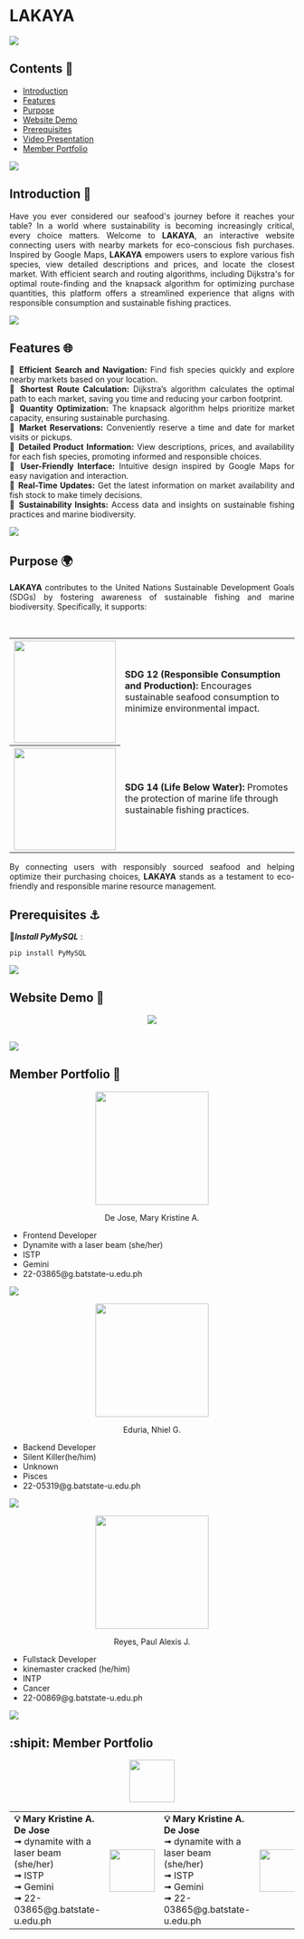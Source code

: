 # LAKAYA

<img src="https://user-images.githubusercontent.com/73097560/115834477-dbab4500-a447-11eb-908a-139a6edaec5c.gif"><br>

## Contents 🐠
- [Introduction](#introduction)
- [Features](#features)
- [Purpose](#purpose)
- [Website Demo](#demo)
- [Prerequisites](#prereqs)
- [Video Presentation](#video)
- [Member Portfolio](#members)


<img src="https://user-images.githubusercontent.com/73097560/115834477-dbab4500-a447-11eb-908a-139a6edaec5c.gif"><br>

### <a name="introduction"></a>
## Introduction 🌊
<div align="justify">
	
Have you ever considered our seafood's journey before it reaches your table? In a world where sustainability is becoming increasingly critical, every choice matters. Welcome to **LAKAYA**, an interactive website connecting users with nearby markets for eco-conscious fish purchases. Inspired by Google Maps, **LAKAYA** empowers users to explore various fish species, view detailed descriptions and prices, and locate the closest market. With efficient search and routing algorithms, including Dijkstra's for optimal route-finding and the knapsack algorithm for optimizing purchase quantities, this platform offers a streamlined experience that aligns with responsible consumption and sustainable fishing practices.

</div>

<img src="https://user-images.githubusercontent.com/73097560/115834477-dbab4500-a447-11eb-908a-139a6edaec5c.gif"><br>

### <a name="features"></a>
## Features 🌐
<div align="justify">
	
🔹 **Efficient Search and Navigation:** Find fish species quickly and explore nearby markets based on your location.<br>
🔹 **Shortest Route Calculation:** Dijkstra’s algorithm calculates the optimal path to each market, saving you time and reducing your carbon footprint.<br>
🔹 **Quantity Optimization:** The knapsack algorithm helps prioritize market capacity, ensuring sustainable purchasing.<br>
🔹 **Market Reservations:** Conveniently reserve a time and date for market visits or pickups.<br>
🔹 **Detailed Product Information:** View descriptions, prices, and availability for each fish species, promoting informed and responsible choices.<br>
🔹 **User-Friendly Interface:** Intuitive design inspired by Google Maps for easy navigation and interaction.<br>
🔹 **Real-Time Updates:** Get the latest information on market availability and fish stock to make timely decisions.<br>
🔹 **Sustainability Insights:** Access data and insights on sustainable fishing practices and marine biodiversity.
</div>

<img src="https://user-images.githubusercontent.com/73097560/115834477-dbab4500-a447-11eb-908a-139a6edaec5c.gif"><br>

### <a name="purpose"></a>
## Purpose 🌍
<div align="justify">
	
**LAKAYA** contributes to the United Nations Sustainable Development Goals (SDGs) by fostering awareness of sustainable fishing and marine biodiversity. Specifically, it supports:

<br>

<table>
    <tr>
        <th><img src="https://i.ibb.co/dMvB2PV/12-SDG-Make-Every-Day-Count-Gifs-GDU.gif" width=180 height=180/></th>
        <td><strong>SDG 12 (Responsible Consumption and Production):</strong> Encourages sustainable seafood consumption to minimize environmental impact.</td>
    </tr>
    <tr>
        <th><img src="https://i.ibb.co/sjCvBWn/14-SDG-Make-Every-Day-Count-Gifs-GDU.gif" width=180 height=180/></th>
        <td><strong>SDG 14 (Life Below Water):</strong> Promotes the protection of marine life through sustainable fishing practices.</td>
    </tr>
</table>

By connecting users with responsibly sourced seafood and helping optimize their purchasing choices, **LAKAYA** stands as a testament to eco-friendly and responsible marine resource management.
</div>

### <a name="prereqs"></a>
## Prerequisites ⚓
🔻***Install PyMySQL*** : 
<pre><code>pip install PyMySQL</code></pre>
	
<img src="https://user-images.githubusercontent.com/73097560/115834477-dbab4500-a447-11eb-908a-139a6edaec5c.gif"><br>

### <a name="demo"></a>
## Website Demo 🚢

<div align="center">
<a href="https://www.youtube.com/watch?v=pVdu-sCM3twcan">
<img src="https://i.ibb.co/3TXsc4z/Untitled-design.png" height="auto" width="auto"><br><br></a>
</div>
	
<img src="https://user-images.githubusercontent.com/73097560/115834477-dbab4500-a447-11eb-908a-139a6edaec5c.gif"><br>

### <a name="members"></a>
## Member Portfolio 💅
<p align="center"><img src="https://i.ibb.co/NCqL8Wm/403629066-664455985677276-3442638710394462470-n.jpg" width="200" height="200" />
<p align="center">
De Jose, Mary Kristine A. 
<ul>
  	<li>Frontend Developer </li>
	<li> Dynamite with a laser beam (she/her) </li>
	<li>ISTP</li>
	<li>Gemini</li>
	<li>22-03865@g.batstate-u.edu.ph</li>
</ul>
</p>
<img src="https://user-images.githubusercontent.com/73097560/115834477-dbab4500-a447-11eb-908a-139a6edaec5c.gif"><br>
<p align="center"><img src="https://i.ibb.co/0y8tDxG/400157860-725047402815272-7964848878070784083-n.jpg" width="200" height="200" />
<p align="center">
Eduria, Nhiel G. 
<ul>
  	<li>Backend Developer </li>
	<li>Silent Killer(he/him) </li>
	<li>Unknown</li>
	<li>Pisces</li>
	<li>22-05319@g.batstate-u.edu.ph</li>
</ul>
</p>
<img src="https://user-images.githubusercontent.com/73097560/115834477-dbab4500-a447-11eb-908a-139a6edaec5c.gif"><br>
<p align="center"><img src="https://i.ibb.co/HCvmMgC/399840751-6737253069676296-2239225414771579590-n.jpg" width="200" height="200" />
<p align="center">
Reyes, Paul Alexis J. 
<ul>
	<li>Fullstack Developer </li>
	<li>kinemaster cracked (he/him) </li>
	<li>INTP</li>
	<li>Cancer</li>
	<li>22-00869@g.batstate-u.edu.ph</li>
</ul>
</p>
<img src="https://user-images.githubusercontent.com/73097560/115834477-dbab4500-a447-11eb-908a-139a6edaec5c.gif"><br>


### <a name="members"></a>
## :shipit: Member Portfolio
<div align="center">
<table>
	<tr>
        <tr><img src="https://i.ibb.co/NCqL8Wm/403629066-664455985677276-3442638710394462470-n.jpg" width="80" height="75"/></tr>
        <td>
            <div align="left"><strong>💡 Mary Kristine A. De Jose</strong><br>
                ➟ dynamite with a laser beam (she/her)<br>
                ➟ ISTP<br>
                ➟ Gemini<br>
                ➟ 22-03865@g.batstate-u.edu.ph
            </div>
        </td>
        <th><img src="https://i.ibb.co/NCqL8Wm/403629066-664455985677276-3442638710394462470-n.jpg" width="80" height="75"/></th>
        <td>
            <div align="left"><strong>💡 Mary Kristine A. De Jose</strong><br>
                ➟ dynamite with a laser beam (she/her)<br>
                ➟ ISTP<br>
                ➟ Gemini<br>
                ➟ 22-03865@g.batstate-u.edu.ph
            </div>
        </td>
        <th><img src="https://i.ibb.co/HCvmMgC/399840751-6737253069676296-2239225414771579590-n.jpg" width="80" height="75"/></th>
        <td>
            <div align="left"><strong>💡 Paul Alexis J. Reyes</strong><br>
                ➟ Kinemaster cracked (he/him)<br>
                ➟ INTP<br>
                ➟ Cancer<br>
                ➟ 22-00869@g.batstate-u.edu.ph
            </div>
        </td>
    </tr>
</table>

</div>

